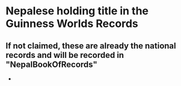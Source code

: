 # Nepalese holding title in the Guinness Worlds Records
## If not claimed, these are already the national records and will be recorded in "NepalBookOfRecords"

- 
